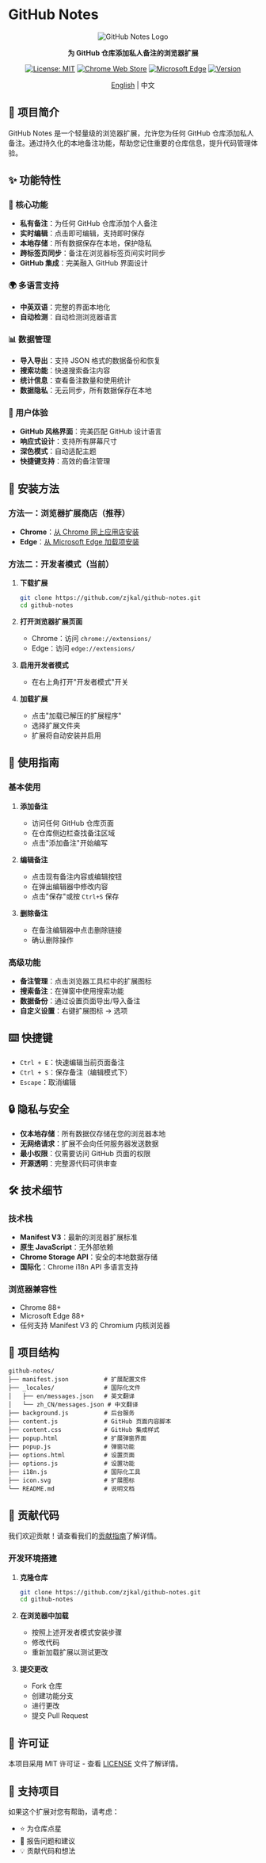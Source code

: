 # GitHub Notes

<div align="center">

![GitHub Notes Logo](icon.svg)

**为 GitHub 仓库添加私人备注的浏览器扩展**

[![License: MIT](https://img.shields.io/badge/License-MIT-yellow.svg)](https://opensource.org/licenses/MIT)
[![Chrome Web Store](https://img.shields.io/badge/Chrome-Web%20Store-blue)](https://chromewebstore.google.com/detail/github-notes/mejhlipglijbkcfcnljjdcdngafbbheo)
[![Microsoft Edge](https://img.shields.io/badge/Edge-Add--ons-blue)](https://microsoftedge.microsoft.com/addons/detail/github-notes/kjecncpipakdbomdpagliljcaomojjbk)
[![Version](https://img.shields.io/badge/version-1.0.0-green.svg)](https://github.com/zjkal/github-notes/releases)

[English](README.md) | 中文

</div>

## 📝 项目简介

GitHub Notes 是一个轻量级的浏览器扩展，允许您为任何 GitHub 仓库添加私人备注。通过持久化的本地备注功能，帮助您记住重要的仓库信息，提升代码管理体验。

## ✨ 功能特性

### 🎯 核心功能
- **私有备注**：为任何 GitHub 仓库添加个人备注
- **实时编辑**：点击即可编辑，支持即时保存
- **本地存储**：所有数据保存在本地，保护隐私
- **跨标签页同步**：备注在浏览器标签页间实时同步
- **GitHub 集成**：完美融入 GitHub 界面设计

### 🌍 多语言支持
- **中英双语**：完整的界面本地化
- **自动检测**：自动检测浏览器语言

### 📊 数据管理
- **导入导出**：支持 JSON 格式的数据备份和恢复
- **搜索功能**：快速搜索备注内容
- **统计信息**：查看备注数量和使用统计
- **数据隐私**：无云同步，所有数据保存在本地

### 🎨 用户体验
- **GitHub 风格界面**：完美匹配 GitHub 设计语言
- **响应式设计**：支持所有屏幕尺寸
- **深色模式**：自动适配主题
- **快捷键支持**：高效的备注管理

## 🚀 安装方法

### 方法一：浏览器扩展商店（推荐）
- **Chrome**：[从 Chrome 网上应用店安装](https://chromewebstore.google.com/detail/github-notes/mejhlipglijbkcfcnljjdcdngafbbheo)
- **Edge**：[从 Microsoft Edge 加载项安装](https://microsoftedge.microsoft.com/addons/detail/github-notes/kjecncpipakdbomdpagliljcaomojjbk)

### 方法二：开发者模式（当前）

1. **下载扩展**
   ```bash
   git clone https://github.com/zjkal/github-notes.git
   cd github-notes
   ```

2. **打开浏览器扩展页面**
   - Chrome：访问 `chrome://extensions/`
   - Edge：访问 `edge://extensions/`

3. **启用开发者模式**
   - 在右上角打开"开发者模式"开关

4. **加载扩展**
   - 点击"加载已解压的扩展程序"
   - 选择扩展文件夹
   - 扩展将自动安装并启用

## 📖 使用指南

### 基本使用

1. **添加备注**
   - 访问任何 GitHub 仓库页面
   - 在仓库侧边栏查找备注区域
   - 点击"添加备注"开始编写

2. **编辑备注**
   - 点击现有备注内容或编辑按钮
   - 在弹出编辑器中修改内容
   - 点击"保存"或按 `Ctrl+S` 保存

3. **删除备注**
   - 在备注编辑器中点击删除链接
   - 确认删除操作

### 高级功能

- **备注管理**：点击浏览器工具栏中的扩展图标
- **搜索备注**：在弹窗中使用搜索功能
- **数据备份**：通过设置页面导出/导入备注
- **自定义设置**：右键扩展图标 → 选项

## ⌨️ 快捷键

- `Ctrl + E`：快速编辑当前页面备注
- `Ctrl + S`：保存备注（编辑模式下）
- `Escape`：取消编辑

## 🔒 隐私与安全

- **仅本地存储**：所有数据仅存储在您的浏览器本地
- **无网络请求**：扩展不会向任何服务器发送数据
- **最小权限**：仅需要访问 GitHub 页面的权限
- **开源透明**：完整源代码可供审查

## 🛠️ 技术细节

### 技术栈
- **Manifest V3**：最新的浏览器扩展标准
- **原生 JavaScript**：无外部依赖
- **Chrome Storage API**：安全的本地数据存储
- **国际化**：Chrome i18n API 多语言支持

### 浏览器兼容性
- Chrome 88+
- Microsoft Edge 88+
- 任何支持 Manifest V3 的 Chromium 内核浏览器

## 📁 项目结构

```
github-notes/
├── manifest.json          # 扩展配置文件
├── _locales/              # 国际化文件
│   ├── en/messages.json   # 英文翻译
│   └── zh_CN/messages.json # 中文翻译
├── background.js          # 后台服务
├── content.js             # GitHub 页面内容脚本
├── content.css            # GitHub 集成样式
├── popup.html             # 扩展弹窗界面
├── popup.js               # 弹窗功能
├── options.html           # 设置页面
├── options.js             # 设置功能
├── i18n.js                # 国际化工具
├── icon.svg               # 扩展图标
└── README.md              # 说明文档
```

## 🤝 贡献代码

我们欢迎贡献！请查看我们的[贡献指南](CONTRIBUTING.md)了解详情。

### 开发环境搭建

1. **克隆仓库**
   ```bash
   git clone https://github.com/zjkal/github-notes.git
   cd github-notes
   ```

2. **在浏览器中加载**
   - 按照上述开发者模式安装步骤
   - 修改代码
   - 重新加载扩展以测试更改

3. **提交更改**
   - Fork 仓库
   - 创建功能分支
   - 进行更改
   - 提交 Pull Request

## 📄 许可证

本项目采用 MIT 许可证 - 查看 [LICENSE](LICENSE) 文件了解详情。

## 🙏 支持项目

如果这个扩展对您有帮助，请考虑：
- ⭐ 为仓库点星
- 🐛 报告问题和建议
- 💡 贡献代码和想法